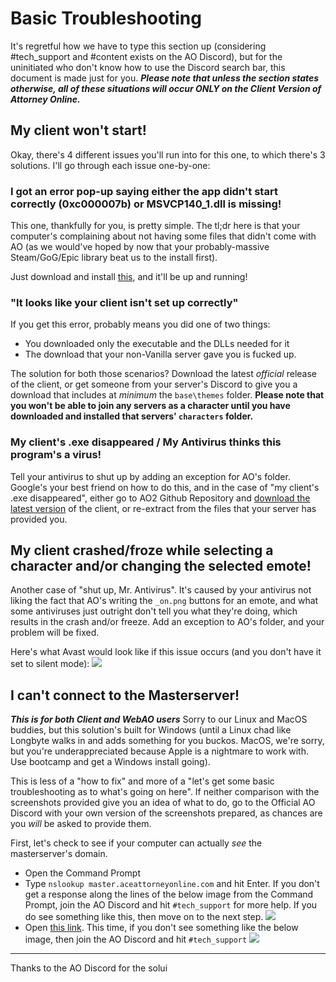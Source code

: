 # Basic Troubleshooting

It's regretful how we have to type this section up (considering #tech_support and #content exists on the AO Discord), but for the uninitiated who don't know how to use the Discord search bar, this document is made just for you. ***Please note that unless the section states otherwise, all of these situations will occur ONLY on the Client Version of Attorney Online.***

## My client won't start!

Okay, there's 4 different issues you'll run into for this one, to which there's 3 solutions. I'll go through each issue one-by-one:

### I got an error pop-up saying either the app didn't start correctly (0xc000007b) or MSVCP140_1.dll is missing!

This one, thankfully for you, is pretty simple. The tl;dr here is that your computer's complaining about not having some files that didn't come with AO (as we would've hoped by now that your probably-massive Steam/GoG/Epic library beat us to the install first).

Just download and install [this](https://aka.ms/vs/16/release/vc_redist.x86.exe), and it'll be up and running!

### "It looks like your client isn't set up correctly"

If you get this error, probably means you did one of two things:

 - You downloaded only the executable and the DLLs needed for it
 - The download that your non-Vanilla server gave you is fucked up.

 The solution for both those scenarios? Download the latest *official* release of the client, or get someone from your server's Discord to give you a download that includes at *minimum* the `base\themes` folder. **Please note that you won't be able to join any servers as a character until you have downloaded and installed that servers' `characters` folder.**

### My client's .exe disappeared / My Antivirus thinks this program's a virus!

Tell your antivirus to shut up by adding an exception for AO's folder. Google's your best friend on how to do this, and in the case of "my client's .exe disappeared", either go to AO2 Github Repository and [download the latest version](https://github.com/AttorneyOnline/AO2-Client/releases/) of the client, or re-extract from the files that your server has provided you.

## My client crashed/froze while selecting a character and/or changing the selected emote!

Another case of "shut up, Mr. Antivirus". It's caused by your antivirus not liking the fact that AO's writing the `_on.png` buttons for an emote, and what some antiviruses just outright don't tell you what they're doing, which results in the crash and/or freeze. Add an exception to AO's folder, and your problem will be fixed.

Here's what Avast would look like if this issue occurs (and you don't have it set to silent mode):
![](https://puu.sh/HJxe0/aad0af8617.png)

## I can't connect to the Masterserver!
***This is for both Client and WebAO users***
Sorry to our Linux and MacOS buddies, but this solution's built for Windows (until a Linux chad like Longbyte walks in and adds something for you buckos. MacOS, we're sorry, but you're underappreciated because Apple is a nightmare to work with. Use bootcamp and get a Windows install going).

This is less of a "how to fix" and more of a "let's get some basic troubleshooting as to what's going on here". If neither comparison with the screenshots provided give you an idea of what to do, go to the Official AO Discord with your own version of the screenshots prepared, as chances are you *will* be asked to provide them.

First, let's check to see if your computer can actually *see* the masterserver's domain.

 - Open the Command Prompt
 - Type `nslookup master.aceattorneyonline.com` and hit Enter.
 If you don't get a response along the lines of the below image from the Command Prompt, join the AO Discord and hit `#tech_support` for more help. If you do see something like this, then move on to the next step.
 ![](https://cdn.discordapp.com/attachments/278576491191599104/825387567138471986/unknown.png)
 - Open [this link](http://52.47.209.216:27016/). 
This time, if you don't see something like the below image, then join the AO Discord and hit `#tech_support`
![](https://puu.sh/HJxfl/42cc1034d2.png)

---
Thanks to the AO Discord for the solui
<!--stackedit_data:
eyJoaXN0b3J5IjpbLTEyNDkzMDQzMDddfQ==
-->